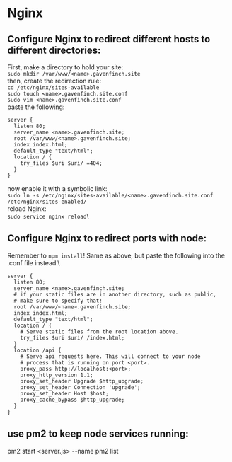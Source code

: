 # Nginx
## Configure Nginx to redirect different hosts to different directories:
First, make a directory to hold your site:\
`sudo mkdir /var/www/<name>.gavenfinch.site`\
then, create the redirection rule:\
`cd /etc/nginx/sites-available`\
`sudo touch <name>.gavenfinch.site.conf`\
`sudo vim <name>.gavenfinch.site.conf`\
paste the following:
```
server {
  listen 80;
  server_name <name>.gavenfinch.site;
  root /var/www/<name>.gavenfinch.site;
  index index.html;
  default_type "text/html";
  location / {
    try_files $uri $uri/ =404;
  }
}
```
now enable it with a symbolic link:\
`sudo ln -s /etc/nginx/sites-available/<name>.gavenfinch.site.conf /etc/nginx/sites-enabled/`\
reload Nginx:\
`sudo service nginx reload`\

## Configure Nginx to redirect ports with node:
Remember to `npm install`!
Same as above, but paste the following into the .conf file instead:\
```
server {
  listen 80;
  server_name <name>.gavenfinch.site;
  # if your static files are in another directory, such as public,
  # make sure to specify that!
  root /var/www/<name>.gavenfinch.site;
  index index.html;
  default_type "text/html";
  location / {
    # Serve static files from the root location above.
    try_files $uri $uri/ /index.html;
  }
  location /api {
    # Serve api requests here. This will connect to your node
    # process that is running on port <port>.
    proxy_pass http://localhost:<port>;
    proxy_http_version 1.1;
    proxy_set_header Upgrade $http_upgrade;
    proxy_set_header Connection 'upgrade';
    proxy_set_header Host $host;
    proxy_cache_bypass $http_upgrade;
  }
}
```

## use pm2 to keep node services running:
pm2 start <server.js> --name <name>
pm2 list
